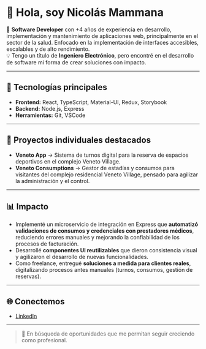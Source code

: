 # 👋 Hola, soy Nicolás Mammana

🎯 **Software Developer** con +4 años de experiencia en desarrollo, implementación y mantenimiento de aplicaciones web, principalmente en el sector de la salud. Enfocado en la implementación de interfaces accesibles, escalables y de alto rendimiento.  
💡 Tengo un título de **Ingeniero Electrónico**, pero encontré en el desarrollo de software mi forma de crear soluciones con impacto.  

---

## 🚀 Tecnologías principales
- **Frontend:** React, TypeScript, Material-UI, Redux, Storybook  
- **Backend:** Node.js, Express  
- **Herramientas:** Git, VSCode

---

## 🔧 Proyectos individuales destacados
- **Veneto App** → Sistema de turnos digital para la reserva de espacios deportivos en el complejo Veneto Village.  
- **Veneto Consumptions** → Gestor de estadías y consumos para visitantes del complejo residencial Veneto Village, pensado para agilizar la administración y el control.  

---

## 📊 Impacto
- Implementé un microservicio de integración en Express que **automatizó validaciones de consumos y credenciales con prestadores médicos**, reduciendo errores manuales y mejorando la confiabilidad de los procesos de facturación.  
- Desarrollé **componentes UI reutilizables** que dieron consistencia visual y agilizaron el desarrollo de nuevas funcionalidades.  
- Como freelance, entregué **soluciones a medida para clientes reales**, digitalizando procesos antes manuales (turnos, consumos, gestión de reservas).  

---

## 🌐 Conectemos
- [LinkedIn](https://www.linkedin.com/in/nmammana/)  

---

> 💬 En búsqueda de oportunidades que me permitan seguir creciendo como profesional.  

